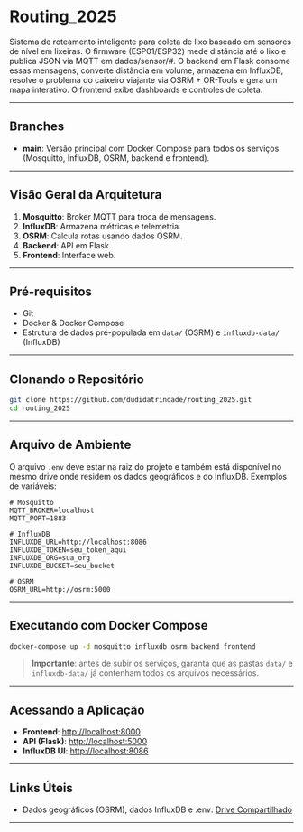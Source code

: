 # Routing\_2025

Sistema de roteamento inteligente para coleta de lixo baseado em sensores de nível em lixeiras. O firmware (ESP01/ESP32) mede distância até o lixo e publica JSON via MQTT em dados/sensor/#. O backend em Flask consome essas mensagens, converte distância em volume, armazena em InfluxDB, resolve o problema do caixeiro viajante via OSRM + OR-Tools e gera um mapa interativo. O frontend exibe dashboards e controles de coleta.

---

## Branches

* **main**: Versão principal com Docker Compose para todos os serviços (Mosquitto, InfluxDB, OSRM, backend e frontend).

---

## Visão Geral da Arquitetura

1. **Mosquitto**: Broker MQTT para troca de mensagens.
2. **InfluxDB**: Armazena métricas e telemetria.
3. **OSRM**: Calcula rotas usando dados OSRM.
4. **Backend**: API em Flask.
5. **Frontend**: Interface web.

---

## Pré-requisitos

* Git
* Docker & Docker Compose
* Estrutura de dados pré-populada em `data/` (OSRM) e `influxdb-data/` (InfluxDB)

---

## Clonando o Repositório

```bash
git clone https://github.com/dudidatrindade/routing_2025.git
cd routing_2025
```

---

## Arquivo de Ambiente

O arquivo `.env` deve estar na raiz do projeto e também está disponível no mesmo drive onde residem os dados geográficos e do InfluxDB. Exemplos de variáveis:

```env
# Mosquitto
MQTT_BROKER=localhost
MQTT_PORT=1883

# InfluxDB
INFLUXDB_URL=http://localhost:8086
INFLUXDB_TOKEN=seu_token_aqui
INFLUXDB_ORG=sua_org
INFLUXDB_BUCKET=seu_bucket

# OSRM
OSRM_URL=http://osrm:5000
```

---

## Executando com Docker Compose

```bash
docker-compose up -d mosquitto influxdb osrm backend frontend
```

> **Importante**: antes de subir os serviços, garanta que as pastas `data/` e `influxdb-data/` já contenham todos os arquivos necessários.

---

## Acessando a Aplicação

* **Frontend**: [http://localhost:8000](http://localhost:8000)
* **API (Flask)**: [http://localhost:5000](http://localhost:5000)
* **InfluxDB UI**: [http://localhost:8086](http://localhost:8086)

---

## Links Úteis

* Dados geográficos (OSRM), dados InfluxDB e .env: [Drive Compartilhado](https://drive.google.com/drive/folders/1E4rVM3cOQVnZlB26YH8m3vfqafWeesKd?usp=sharing)

---